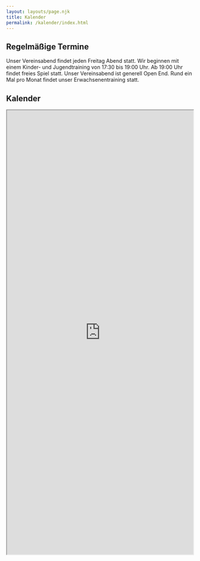 ```yaml
---
layout: layouts/page.njk
title: Kalender
permalink: /kalender/index.html
---
```

## Regelmäßige Termine

Unser Vereinsabend findet jeden Freitag Abend statt. Wir beginnen mit einem Kinder- und Jugendtraining von 17:30 bis 19:00 Uhr. Ab 19:00 Uhr findet freies Spiel statt. Unser Vereinsabend ist generell Open End. Rund ein Mal pro Monat findet unser Erwachsenentraining statt.

## Kalender

<iframe width="100%" height="1200" src="https://cloud.psv-schach.de/index.php/apps/calendar/embed/woB2Xi4xn9PMAkdH-FspGYE9mKQ6bFgC3"></iframe>
